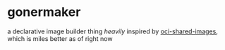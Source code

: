 # gonermaker

a declarative image builder thing *heavily* inspired by [oci-shared-images](https://github.com/klmcwhirter/oci-shared-images/), which is miles better as of right now